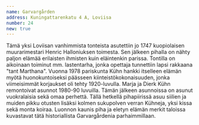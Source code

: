 ```yaml
---
name: Garvargården
address: Kuningattarenkatu 4 A, Loviisa
number: 24
new: true
---
```

Tämä yksi Loviisan vanhimmista tonteista asutettiin jo 1747 kuopiolaisen muurarimestari Henric Halloniuksen toimesta. Sen jälkeen pihalla on nähty paljon elämää erilaisten ihmisten kuin eläintenkin parissa. Tontilla on aikoinaan toiminut mm. lastentarha, jonka opettaja tunnettiin lapsi rakkaana "tant Marthana". Vuonna 1978 pariskunta Kühn hankki itselleen elämän myötä huonokuntoiseksi päässeen kiinteistökokonaisuuden, jonka viimeisimmät korjaukset oli tehty 1920-luvulla. Marja ja Dierk Kühn remontoivat asunnot 1980-90 luvuilla. Tämän jälkeen asunnoissa on asunut vuokralaisia sekä omaa perhettä. Tällä hetkellä pihapiirissä asuu siilien ja muiden pikku otusten lisäksi kolmen sukupolven verran Kühneja, yksi kissa sekä monta koiraa. Luonnon kaunis piha ja eletyn elämän merkit taloissa kuvastavat tätä historiallista Garvargårdenia parhaimmillaan.

